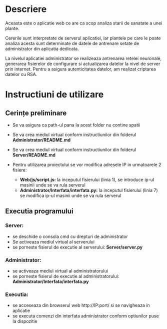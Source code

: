 # Descriere

Aceasta este o aplicatie web ce are ca scop analiza starii de sanatate a unei plante.

Cererile sunt interpretate de serverul aplicatiei, iar plantele pe care le poate analiza acesta sunt determinate de datele de antrenare setate de administrator din aplicatia dedicata.

La nivelul aplicatiei administrator se realizeaza antrenarea retelei neuronale, generarea fisierelor de configurare si actualizarea datelor la nivel de server prin internet. Pentru a asigura autenticitatea datelor, am realizat criptarea datelor cu RSA.

# Instructiuni de utilizare

## Cerințe preliminare ##

- Se va asigura ca path-ul pana la acest folder nu contine spatii

- Se va crea mediul virtual conform instructiunilor din folderul **Administrator/README.md**
- Se va crea mediul virtual conform instructiunilor din folderul **Server/README.md**

- Pentru utilizarea proiectului se vor modifica adresele IP in urmatoarele 2 fisiere:
    - **Web/js/script.js:** la inceputul fisierului (linia 1), se introduce ip-ul masinii unde se va rula serverul
    - **Administrator/Interfata/interfata.py:** la inceputul fisierului (linia 7) se modifica ip-ul masinii unde se va rula serverul




## Executia programului ##

### Server:
- se deschide o consola cmd cu drepturi de administrator
- Se activeaza mediul virtual al serverului
- se porneste fisierul de executie al serverului: **Server/server.py**

### Administrator:
- se activeaza mediul virtual al administratorului
- se porneste fisierul de executie al administratorului: **Administrator/Interfata/interfata.py**

### Executia:
- se acceseaza din browserul web http://IP:port/ si se navigheaza in aplicatie
- se executa comenzi din interfata administrator conform optiunilor puse la dispozitie
